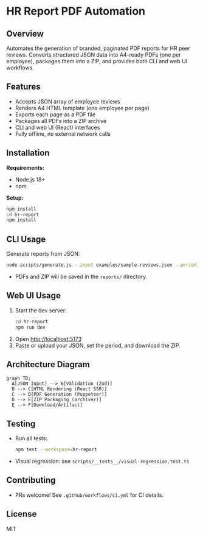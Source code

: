 # HR Report PDF Automation

## Overview
Automates the generation of branded, paginated PDF reports for HR peer reviews. Converts structured JSON data into A4-ready PDFs (one per employee), packages them into a ZIP, and provides both CLI and web UI workflows.

## Features
- Accepts JSON array of employee reviews
- Renders A4 HTML template (one employee per page)
- Exports each page as a PDF file
- Packages all PDFs into a ZIP archive
- CLI and web UI (React) interfaces
- Fully offline, no external network calls

## Installation

**Requirements:**
- Node.js 18+
- npm

**Setup:**
```sh
npm install
cd hr-report
npm install
```

## CLI Usage

Generate reports from JSON:
```sh
node scripts/generate.js --input examples/sample-reviews.json --period 2024-Q2 --out reports
```
- PDFs and ZIP will be saved in the `reports/` directory.

## Web UI Usage

1. Start the dev server:
   ```sh
   cd hr-report
   npm run dev
   ```
2. Open [http://localhost:5173](http://localhost:5173)
3. Paste or upload your JSON, set the period, and download the ZIP.

## Architecture Diagram

```mermaid
graph TD;
  A[JSON Input] --> B[Validation (Zod)]
  B --> C[HTML Rendering (React SSR)]
  C --> D[PDF Generation (Puppeteer)]
  D --> E[ZIP Packaging (archiver)]
  E --> F[Download/Artifact]
```

## Testing
- Run all tests:
  ```sh
  npm test --workspace=hr-report
  ```
- Visual regression: see `scripts/__tests__/visual-regression.test.ts`

## Contributing
- PRs welcome! See `.github/workflows/ci.yml` for CI details.

## License
MIT
